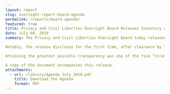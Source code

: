 ```yaml
---
layout: report
slug: oversight-report-board-agenda
permalink: /reports/board-agenda/
featured: true
title: Privacy and Civil Liberties Oversight Board Releases Inventory of Active Oversight Projects and Other Initiatives
date: July 08, 2019 
summary: The Privacy and Civil Liberties Oversight Board today released an inventory of its active oversight projects and other initiatives.  

Notably, the release discloses for the first time, after clearance by the agency, the subject of the Board’s “deep dive” review of a classified activity conducted by the NSA.  The inventory also describes several previously unannounced projects approved by the Board in early 2017.

Attaining the greatest possible transparency was one of the five “strategic goals” in the Board’s 2019-2022 Strategic Plan.  To achieve that goal, the Board committed in the Plan that it would “seek to identify publicly the subjects of its oversight reviews.”  This release fulfills that goal.  It reflects the Board’s commitment to giving the public and other stakeholders the greatest possible insight into the Board’s work, consistent with the need to protect classified information and with other applicable law.  The Board intends to update the inventory biannually.

A copy of the document accompanies this release.
attachments:
  - url: /library/Agenda July 2019.pdf
    title: Download the Agenda
    format: PDF
---
```


